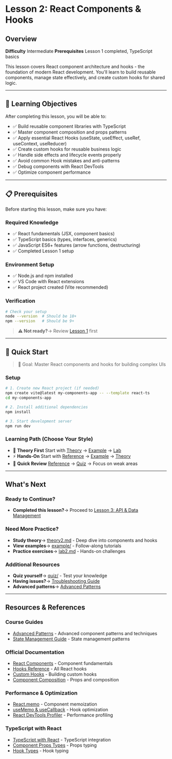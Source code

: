 # Lesson 2: React Components & Hooks

## Overview

**Difficulty** Intermediate
**Prerequisites** Lesson 1 completed, TypeScript basics

This lesson covers React component architecture and hooks - the foundation of modern React development. You'll learn to build reusable components, manage state effectively, and create custom hooks for shared logic.

---

## 🎯 Learning Objectives

After completing this lesson, you will be able to:

- ✅ Build reusable component libraries with TypeScript
- ✅ Master component composition and props patterns
- ✅ Apply essential React Hooks (useState, useEffect, useRef, useContext, useReducer)
- ✅ Create custom hooks for reusable business logic
- ✅ Handle side effects and lifecycle events properly
- ✅ Avoid common Hook mistakes and anti-patterns
- ✅ Debug components with React DevTools
- ✅ Optimize component performance

---

## 📋 Prerequisites

Before starting this lesson, make sure you have:

### Required Knowledge
- ✅ React fundamentals (JSX, component basics)
- ✅ TypeScript basics (types, interfaces, generics)
- ✅ JavaScript ES6+ features (arrow functions, destructuring)
- ✅ Completed Lesson 1 setup

### Environment Setup
- ✅ Node.js and npm installed
- ✅ VS Code with React extensions
- ✅ React project created (Vite recommended)

### Verification
```bash
# Check your setup
node --version  # Should be 18+
npm --version   # Should be 9+
```

> **⚠️ Not ready?**→ Review [Lesson 1](../lesson1-fundamentals-setup/) first

---

## 🚀 Quick Start

> 🎯 Goal: Master React components and hooks for building complex UIs

### Setup
```bash
# 1. Create new React project (if needed)
npm create vite@latest my-components-app -- --template react-ts
cd my-components-app

# 2. Install additional dependencies
npm install

# 3. Start development server
npm run dev
```

### Learning Path (Choose Your Style)
- 📖 **Theory First** Start with [Theory](./theory/theory2.md) → [Example](./example/) → [Lab](./lab/lab2.md)
- ⚡ **Hands-On** Start with [Reference](./reference/) → [Example](./example/) → [Theory](./theory/theory2.md)
- 🎯 **Quick Review** [Reference](./reference/) → [Quiz](./quiz/quiz2.html) → Focus on weak areas

---

## What's Next

### Ready to Continue?
- **Completed this lesson?**→ Proceed to [Lesson 3: API & Data Management](../lesson3-api-data/)

### Need More Practice?
- **Study theory**→ [theory2.md](./theory/theory2.md) - Deep dive into components and hooks
- **View examples**→ [example/](./example/) - Follow-along tutorials
- **Practice exercises**→ [lab2.md](./lab/lab2.md) - Hands-on challenges

### Additional Resources
- **Quiz yourself**→ [quiz/](./quiz/) - Test your knowledge
- **Having issues?**→ [Troubleshooting Guide](../extras/troubleshooting_guide.md)
- **Advanced patterns**→ [Advanced Patterns](../extras/advanced_patterns.md)

---

## Resources & References

### Course Guides
- [Advanced Patterns](../extras/advanced_patterns.md) - Advanced component patterns and techniques
- [State Management Guide](../extras/state_management.md) - State management patterns

### Official Documentation
- [React Components](https://react.dev/learn/your-first-component) - Component fundamentals
- [Hooks Reference](https://react.dev/reference/react) - All React hooks
- [Custom Hooks](https://react.dev/learn/reusing-logic-with-custom-hooks) - Building custom hooks
- [Component Composition](https://react.dev/learn/passing-props-to-a-component) - Props and composition

### Performance & Optimization
- [React.memo](https://react.dev/reference/react/memo) - Component memoization
- [useMemo & useCallback](https://react.dev/reference/react/useMemo) - Hook optimization
- [React DevTools Profiler](https://react.dev/learn/react-developer-tools#profiler) - Performance profiling

### TypeScript with React
- [TypeScript with React](https://react.dev/learn/typescript) - TypeScript integration
- [Component Props Types](https://react.dev/learn/typescript#typing-component-props) - Props typing
- [Hook Types](https://react.dev/learn/typescript#typing-hooks) - Hook typing